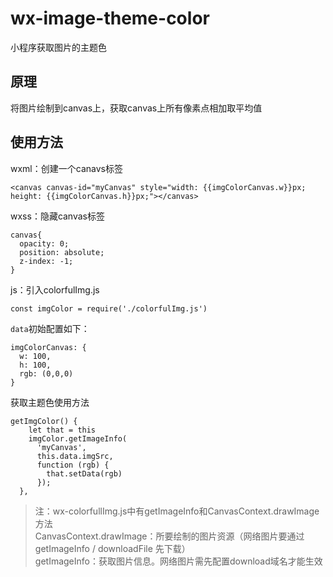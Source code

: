 # wx-image-theme-color

小程序获取图片的主题色

## 原理

将图片绘制到canvas上，获取canvas上所有像素点相加取平均值

## 使用方法

wxml：创建一个canavs标签

```
<canvas canvas-id="myCanvas" style="width: {{imgColorCanvas.w}}px; height: {{imgColorCanvas.h}}px;"></canvas>
```

wxss：隐藏canvas标签

```
canvas{
  opacity: 0;
  position: absolute;
  z-index: -1;
}
```

js：引入colorfulImg.js

```
const imgColor = require('./colorfulImg.js')
```

`data`初始配置如下：

```
imgColorCanvas: {
  w: 100,
  h: 100,
  rgb: (0,0,0)
}
```

获取主题色使用方法

```
getImgColor() {
    let that = this
    imgColor.getImageInfo(
      'myCanvas',
      this.data.imgSrc,
      function (rgb) {
        that.setData(rgb)
      });
  },
```
> 注：wx-colorfullImg.js中有getImageInfo和CanvasContext.drawImage方法 <br>
>  CanvasContext.drawImage：所要绘制的图片资源（网络图片要通过 getImageInfo / downloadFile 先下载） <br>
> getImageInfo：获取图片信息。网络图片需先配置download域名才能生效
